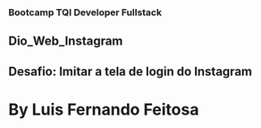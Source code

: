 ### Bootcamp TQI Developer Fullstack

## Dio_Web_Instagram

## Desafio: Imitar a tela de login do Instagram

# By Luis Fernando Feitosa
